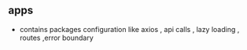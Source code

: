 ## apps

- contains packages configuration like axios , api calls , lazy loading , routes ,error boundary
